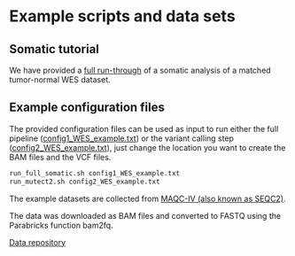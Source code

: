 # Example scripts and data sets

## Somatic tutorial

We have provided a [full run-through](./tutorial.md) of a somatic analysis of a matched tumor-normal WES dataset.

## Example configuration files

The provided configuration files can be used as input to run either the full pipeline ([config1_WES_example.txt](./config1_WES_example.txt)) or the variant calling step ([config2_WES_example.txt](./config2_WES_example.txt)), just change the location you want to create the BAM files and the VCF files.
```bash
run_full_somatic.sh config1_WES_example.txt
run_mutect2.sh config2_WES_example.txt
```

The example datasets are collected from [MAQC-IV (also known as SEQC2)](https://www.fda.gov/science-research/bioinformatics-tools/microarraysequencing-quality-control-maqcseqc#MAQC_IV).

The data was downloaded as BAM files and converted to FASTQ using the Parabricks function bam2fq.

[Data repository](https://ftp-trace.ncbi.nlm.nih.gov/ReferenceSamples/seqc/Somatic_Mutation_WG/data/)


